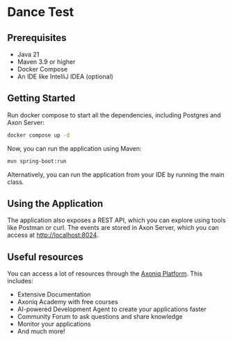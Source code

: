 # Dance Test

## Prerequisites
- Java 21
- Maven 3.9 or higher
- Docker Compose
- An IDE like IntelliJ IDEA (optional)

## Getting Started

Run docker compose to start all the dependencies, including Postgres and Axon Server:

```bash
docker compose up -d
```

Now, you can run the application using Maven:

```bash
mvn spring-boot:run
```

Alternatively, you can run the application from your IDE by running the main class.

## Using the Application
The application also exposes a REST API, which you can explore using tools like Postman or curl.
The events are stored in Axon Server, which you can access at [http://localhost:8024](http://localhost:8024).

## Useful resources

You can access a lot of resources through the [Axoniq Platform](https://platform.axoniq.io/). This includes:

- Extensive Documentation
- Axoniq Academy with free courses
- AI-powered Development Agent to create your applications faster
- Community Forum to ask questions and share knowledge
- Monitor your applications
- And much more!